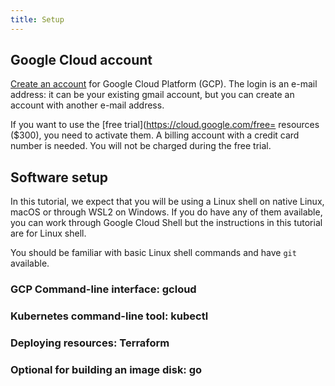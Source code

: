 ```yaml
---
title: Setup
---
```



## Google Cloud account

[Create an account](https://accounts.google.com/) for Google Cloud Platform (GCP). The login is an e-mail address: it can be your existing gmail account, but you can create an account with another e-mail address.

If you want to use the [free trial](https://cloud.google.com/free= resources ($300), you need to activate them. A billing account with a credit card number is needed. You will not be charged during the free trial.

## Software setup

In this tutorial, we expect that you will be using a Linux shell on native Linux, macOS or through WSL2 on Windows. If you do have any of them available, you can work through Google Cloud Shell but the instructions in this tutorial are for Linux shell.

You should be familiar with basic Linux shell commands and have `git` available.

### GCP Command-line interface: gcloud

### Kubernetes command-line tool: kubectl

### Deploying resources: Terraform

### Optional for building an image disk: go

